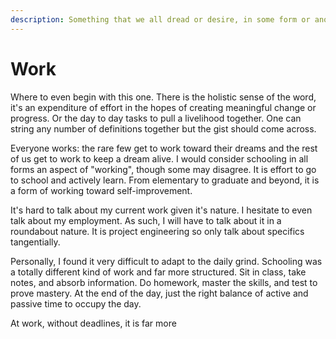 ```yaml
---
description: Something that we all dread or desire, in some form or another.
---
```


# Work

Where to even begin with this one. There is the holistic sense of the word, it's an expenditure of effort in the hopes of creating meaningful change or progress. Or the day to day tasks to pull a livelihood together. One can string any number of definitions together but the gist should come across.&#x20;

Everyone works: the rare few get to work toward their dreams and the rest of us get to work to keep a dream alive. I would consider schooling in all forms an aspect of "working", though some may disagree. It is effort to go to school and actively learn. From elementary to graduate and beyond, it is a form of working toward self-improvement.&#x20;

It's hard to talk about my current work given it's nature. I hesitate to even talk about my employment. As such, I will have to talk about it in a roundabout nature. It is project engineering so only talk about specifics tangentially.&#x20;



Personally, I found it very difficult to adapt to the daily grind. Schooling was a totally different kind of work and far more structured. Sit in class, take notes, and absorb information. Do homework, master the skills, and test to prove mastery. At the end of the day, just the right balance of active and passive time to occupy the day.&#x20;

At work, without deadlines, it is far more&#x20;
